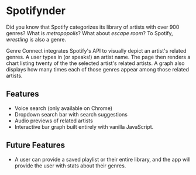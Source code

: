 # Spotifynder

Did you know that Spotify categorizes its library of artists with over 900 genres? What is *metropopolis*? What about *escape room*? To Spotify, *wrestling* is also a genre.

Genre Connect integrates Spotify's API to visually depict an artist's
related genres. A user types in (or speaks!) an artist name. The page then renders a chart listing twenty of the the selected artist's related artists. A graph also displays how many times each of those genres appear among those related artists.

## Features
- Voice search (only available on Chrome)
- Dropdown search bar with search suggestions
- Audio previews of related artists
- Interactive bar graph built entirely with vanilla JavaScript.

## Future Features
- A user can provide a saved playlist or their entire library, and the app will provide the user with stats about their genres.
